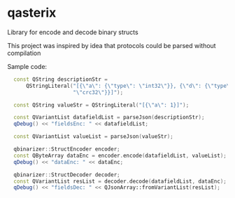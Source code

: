 # qasterix
Library for encode and decode binary structs

This project was inspired by idea that protocols could be parsed without compilation

Sample code:
```C++
  const QString descriptionStr =
      QStringLiteral("[{\"a\": {\"type\": \"int32\"}}, {\"d\": {\"type\": "
                     "\"crc32\"}}]");

  const QString valueStr = QStringLiteral("[{\"a\": 1}]");

  const QVariantList datafieldList = parseJson(descriptionStr);
  qDebug() << "fieldsEnc: " << datafieldList;

  const QVariantList valueList = parseJson(valueStr);

  qbinarizer::StructEncoder encoder;
  const QByteArray dataEnc = encoder.encode(datafieldList, valueList);
  qDebug() << "dataEnc: " << dataEnc;

  qbinarizer::StructDecoder decoder;
  const QVariantList resList = decoder.decode(datafieldList, dataEnc);
  qDebug() << "fieldsDec: " << QJsonArray::fromVariantList(resList);
```